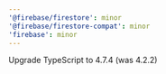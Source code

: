 ```yaml
---
'@firebase/firestore': minor
'@firebase/firestore-compat': minor
'firebase': minor
---
```


Upgrade TypeScript to 4.7.4 (was 4.2.2)
